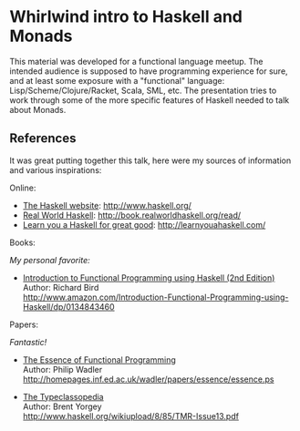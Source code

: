 # Whirlwind intro to Haskell and Monads

This material was developed for a functional language meetup.  The intended audience is supposed to have programming experience for sure, and at least some exposure with a "functional" language: Lisp/Scheme/Clojure/Racket, Scala, SML, etc.  The presentation tries to work through some of the more specific features of Haskell needed to talk about Monads.

## References

It was great putting together this talk, here were my sources of information and various inspirations:

Online:

* [The Haskell website](http://www.haskell.org/): http://www.haskell.org/
* [Real World Haskell](http://book.realworldhaskell.org/read/): http://book.realworldhaskell.org/read/
* [Learn you a Haskell for great good](http://learnyouahaskell.com/): http://learnyouahaskell.com/


Books:

_My personal favorite:_

* [Introduction to Functional Programming using Haskell (2nd Edition)](http://www.amazon.com/Introduction-Functional-Programming-using-Haskell/dp/0134843460)<br>
  Author: Richard Bird<br>
  http://www.amazon.com/Introduction-Functional-Programming-using-Haskell/dp/0134843460
  
Papers:

_Fantastic!_

* [The Essence of Functional Programming](http://homepages.inf.ed.ac.uk/wadler/papers/essence/essence.ps)<br>
  Author: Philip Wadler<br>
  http://homepages.inf.ed.ac.uk/wadler/papers/essence/essence.ps
  
* [The Typeclassopedia](http://www.haskell.org/wikiupload/8/85/TMR-Issue13.pdf)<br>
  Author: Brent Yorgey<br>
  http://www.haskell.org/wikiupload/8/85/TMR-Issue13.pdf
